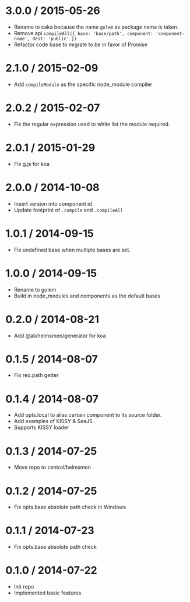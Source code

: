 3.0.0 / 2015-05-26
==================

 * Rename to caka because the name `golem` as package name is taken.
 * Remove api `compileAll({ base: 'base/path', component: 'component-name', dest: 'public' })`
 * Refactor code base to migrate to be in favor of Promise


2.1.0 / 2015-02-09
==================

 * Add `compileModule` as the specific node_module compiler


2.0.2 / 2015-02-07
==================

 * Fix the regular expression used to white list the module required.


2.0.1 / 2015-01-29
==================

 * Fix g.js for koa


2.0.0 / 2014-10-08
==================

 * Insert version into component id
 * Update footprint of `.compile` and `.compileAll`


1.0.1 / 2014-09-15
==================

 * Fix undefined base when multiple bases are set.


1.0.0 / 2014-09-15
==================

 * Rename to golem
 * Build in node_modules and components as the default bases


0.2.0 / 2014-08-21
==================

 * Add @ali/helmsmen/generator for koa


0.1.5 / 2014-08-07
==================

 * Fix req.path getter


0.1.4 / 2014-08-07
==================

 * Add opts.local to alias certain component to its source folder.
 * Add examples of KISSY & SeaJS
 * Supports KISSY loader


0.1.3 / 2014-07-25
==================

 * Move repo to central/helmsmen


0.1.2 / 2014-07-25
==================

 * Fix opts.base absolute path check in Windows


0.1.1 / 2014-07-23
==================

 * Fix opts.base absolute path check


0.1.0 / 2014-07-22
==================

 * Init repo
 * Implemented basic features
